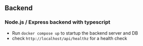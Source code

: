 ## Backend
### Node.js / Express backend with typescript
- Run `docker compose up` to startup the backend server and DB
- check `http://localhost/api/healthz` for a health check